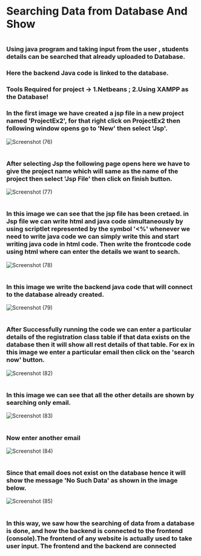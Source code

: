 # Searching Data from Database And Show
#
#
### Using java program and taking input from the user , students details can be searched that already uploaded to Database.
### Here the backend Java code is linked to the database.
### Tools Required for project -> 1.Netbeans ; 2.Using XAMPP as the Database!
### In the first image we have created a jsp file in a new project named 'ProjectEx2', for that right click on ProjectEx2 then following window opens go to 'New' then select 'Jsp'.
![Screenshot (76)](https://github.com/user-attachments/assets/233ff7d2-f5dc-4b6c-8a44-1f4e508a0201)
#
### After selecting Jsp the following page opens here we have to give the project name which will same as the name of the project then select 'Jsp File' then click on finish button.
![Screenshot (77)](https://github.com/user-attachments/assets/5f60dd3c-adfd-4510-b90f-4c4ec2bf16ba)
#
### In this image we can see that the jsp file has been cretaed. in Jsp file we can write html and java code simultaneously by using scriptlet represented by the symbol '<%' whenever we need to write java code we can simply write this and start writing java code in html code. Then write the frontcode code using html where can enter the details we want to search.
![Screenshot (78)](https://github.com/user-attachments/assets/f4c8ccab-3708-4ffc-bb7f-ed1e103d01d4)
#
### In this image we write the backend java code that will connect to the database already created.
![Screenshot (79)](https://github.com/user-attachments/assets/d3a9d017-e5e9-44c1-bed0-2379314afafe)
#
### After Successfully running the code we can enter a particular details of the registration class table if that data  exists on the database then it will show all rest details of that table. For ex in this image we enter a particular email then click on the 'search now' button.
![Screenshot (82)](https://github.com/user-attachments/assets/291b3f6e-59a5-40f8-acba-8ab31f52c1bb)
#
### In this image we can see that all the other details are shown by searching only email.
![Screenshot (83)](https://github.com/user-attachments/assets/e110a73a-1442-4284-8b22-ab4d66456755)
#
### Now enter another email
![Screenshot (84)](https://github.com/user-attachments/assets/cd971374-08b7-486f-aeaf-adaf2959c514)
#
### Since that email does not exist on the database hence it will show the message 'No Such Data' as shown in the image below. 
![Screenshot (85)](https://github.com/user-attachments/assets/d2fd1d15-beea-4e9a-9c88-a5bb3e3dce41)
#
### In this way, we saw how the searching of data from a database is done, and how the backend is connected to the frontend (console).The frontend of any website is actually used to take user input. The frontend and the backend are connected
